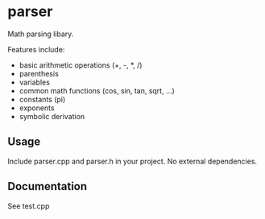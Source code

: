parser
======

Math parsing libary.

Features include:
* basic arithmetic operations (+, -, \*, /)
* parenthesis
* variables
* common math functions (cos, sin, tan, sqrt, ...)
* constants (pi)
* exponents
* symbolic derivation

Usage
-----

Include parser.cpp and parser.h in your project. No external dependencies.

Documentation
-------------

See test.cpp
